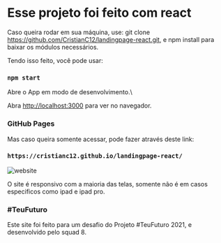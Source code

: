 # Esse projeto foi feito com react

Caso queira rodar em sua máquina, use: git clone https://github.com/CristianC12/landingpage-react.git, e npm install para baixar os módulos necessários.

Tendo isso feito, você pode usar:

### `npm start`

Abre o App em modo de desenvolvimento.\

Abra [http://localhost:3000](http://localhost:3000) para ver no navegador.

### GitHub Pages

Mas caso queira somente acessar, pode fazer através deste link:

### `https://cristianc12.github.io/landingpage-react/`

![website](https://i.imgur.com/5g9j8Bd.png)

O site é responsivo com a maioria das telas, somente não é em casos especificos como ipad e ipad pro.

### #TeuFuturo

Este site foi feito para um desafio do Projeto #TeuFuturo 2021, e desenvolvido pelo squad 8.




